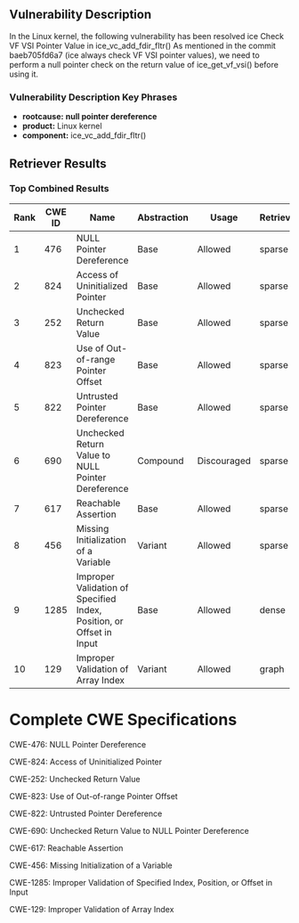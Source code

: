 ## Vulnerability Description
In the Linux kernel, the following vulnerability has been resolved ice Check VF VSI Pointer Value in ice_vc_add_fdir_fltr() As mentioned in the commit baeb705fd6a7 (ice always check VF VSI pointer values), we need to perform a null pointer check on the return value of ice_get_vf_vsi() before using it.

### Vulnerability Description Key Phrases
- **rootcause:** **null pointer dereference**
- **product:** Linux kernel
- **component:** ice_vc_add_fdir_fltr()

## Retriever Results

### Top Combined Results

| Rank | CWE ID | Name | Abstraction | Usage  | Retrievers | Individual Scores |
|------|--------|------|-------------|-------|------------|-------------------|
| 1 | 476 | NULL Pointer Dereference | Base | Allowed | sparse | 0.339 |
| 2 | 824 | Access of Uninitialized Pointer | Base | Allowed | sparse | 0.330 |
| 3 | 252 | Unchecked Return Value | Base | Allowed | sparse | 0.325 |
| 4 | 823 | Use of Out-of-range Pointer Offset | Base | Allowed | sparse | 0.290 |
| 5 | 822 | Untrusted Pointer Dereference | Base | Allowed | sparse | 0.279 |
| 6 | 690 | Unchecked Return Value to NULL Pointer Dereference | Compound | Discouraged | sparse | 0.274 |
| 7 | 617 | Reachable Assertion | Base | Allowed | sparse | 0.266 |
| 8 | 456 | Missing Initialization of a Variable | Variant | Allowed | sparse | 0.264 |
| 9 | 1285 | Improper Validation of Specified Index, Position, or Offset in Input | Base | Allowed | dense | 0.441 |
| 10 | 129 | Improper Validation of Array Index | Variant | Allowed | graph | 0.003 |



# Complete CWE Specifications

CWE-476: NULL Pointer Dereference

CWE-824: Access of Uninitialized Pointer

CWE-252: Unchecked Return Value

CWE-823: Use of Out-of-range Pointer Offset

CWE-822: Untrusted Pointer Dereference

CWE-690: Unchecked Return Value to NULL Pointer Dereference

CWE-617: Reachable Assertion

CWE-456: Missing Initialization of a Variable

CWE-1285: Improper Validation of Specified Index, Position, or Offset in Input

CWE-129: Improper Validation of Array Index